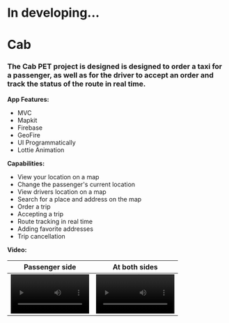  # **In developing...**

# Cab
### The Cab PET project is designed is designed to order a taxi for a passenger, as well as for the driver to accept an order and track the status of the route in real time.

__App Features:__
* MVC
* Mapkit
* Firebase
* GeoFire
* UI Programmatically
* Lottie Animation

__Capabilities:__
* View your location on a map
* Change the passenger's current location
* View drivers location on a map
* Search for a place and address on the map
* Order a trip
* Accepting a trip
* Route tracking in real time
* Adding favorite addresses
* Trip cancellation

__Video:__

Passenger side | At both sides
:-: | :-:
<video src='https://drive.google.com/file/d/1Rm2s36V80Vz00RS8VL5_zVizMl63sSvw/view?usp=share_link' width=180/> | <video src='https://drive.google.com/file/d/1Ox9PHMss4jzW3l9ptHu5BMI5WtX_aSpE/view?usp=share_link' width=180/>
